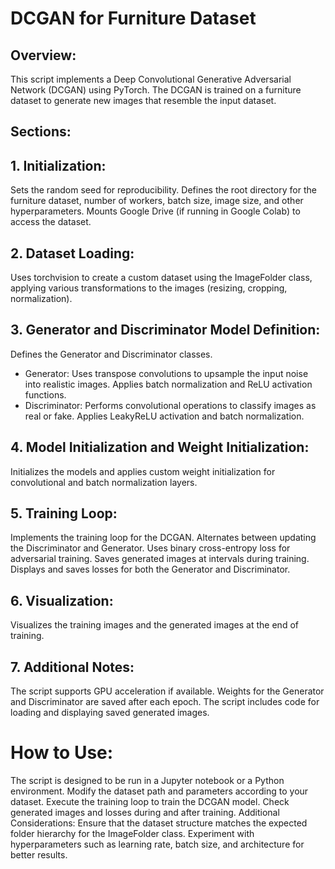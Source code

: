 # DCGAN for Furniture Dataset
## Overview:

This script implements a Deep Convolutional Generative Adversarial Network (DCGAN) using PyTorch. The DCGAN is trained on a furniture dataset to generate new images that resemble the input dataset.

## Sections:
## 1. Initialization:

Sets the random seed for reproducibility.
Defines the root directory for the furniture dataset, number of workers, batch size, image size, and other hyperparameters.
Mounts Google Drive (if running in Google Colab) to access the dataset.

## 2. Dataset Loading:

Uses torchvision to create a custom dataset using the ImageFolder class, applying various transformations to the images (resizing, cropping, normalization).

## 3. Generator and Discriminator Model Definition:

Defines the Generator and Discriminator classes.
* Generator:
Uses transpose convolutions to upsample the input noise into realistic images.
Applies batch normalization and ReLU activation functions.
* Discriminator:
Performs convolutional operations to classify images as real or fake.
Applies LeakyReLU activation and batch normalization.

## 4. Model Initialization and Weight Initialization:

Initializes the models and applies custom weight initialization for convolutional and batch normalization layers.

## 5. Training Loop:

Implements the training loop for the DCGAN.
Alternates between updating the Discriminator and Generator.
Uses binary cross-entropy loss for adversarial training.
Saves generated images at intervals during training.
Displays and saves losses for both the Generator and Discriminator.

## 6. Visualization:

Visualizes the training images and the generated images at the end of training.

## 7. Additional Notes:

The script supports GPU acceleration if available.
Weights for the Generator and Discriminator are saved after each epoch.
The script includes code for loading and displaying saved generated images.

# How to Use:

The script is designed to be run in a Jupyter notebook or a Python environment.
Modify the dataset path and parameters according to your dataset.
Execute the training loop to train the DCGAN model.
Check generated images and losses during and after training.
Additional Considerations:
Ensure that the dataset structure matches the expected folder hierarchy for the ImageFolder class.
Experiment with hyperparameters such as learning rate, batch size, and architecture for better results.
